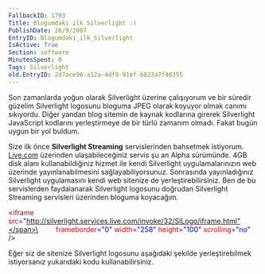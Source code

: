 ```yaml
---
FallbackID: 1793
Title: Blogumdaki ilk Silverlight :)
PublishDate: 26/9/2007
EntryID: Blogumdaki_ilk_Silverlight
IsActive: True
Section: software
MinutesSpent: 0
Tags: Silverlight
old.EntryID: 2d7ace96-a12a-4df9-91ef-b823a7f40355
---
```

Son zamanlarda yoğun olarak Silverlight üzerine çalışıyorum ve bir
süredir güzelim Silverlight logosunu bloguma JPEG olarak koyuyor olmak
canımı sıkıyordu. Diğer yandan blog sitemin de kaynak kodlarına girerek
Silverlight JavaScript kodlarını yerleştirmeye de bir türlü zamanım
olmadı. Fakat bugün uygun bir yol buldum.

Size ilk önce **Silverlight Streaming** servislerinden bahsetmek
istiyorum. [Live.com](http://silverlight.live.com/) üzerinden
ulaşabileceğiniz servis şu an Alpha sürümünde. 4GB disk alanı
kullanabildiğiniz hizmet ile kendi Silverlight uygulamalarınızın web
üzerinde yayınlanabilmesini sağlayabiliyorsunuz. Sonrasında
yayınladığınız Silverlight uygulamasını kendi web sitenize de
yerleştirebilirsiniz. Ben de bu servislerden faydalanarak Silverlight
logosunu doğrudan Silverlight Streaming servisleri üzerinden bloguma
koyacağım.

<span style="color:blue;">\<</span><span
style="color:#A31515;">iframe</span><span style=""> <span
style="color:red">src</span><span
style="color:blue">="http://silverlight.services.live.com/invoke/32/SlLogo/iframe.html"</span>\
 <span style="color:red"><span style="mso-spacerun:yes">       
</span>frameborder</span><span style="color:blue">="0"</span> <span
style="color:red">width</span><span style="color:blue">="258"</span>
<span style="color:red">height</span><span
style="color:blue">="100"</span> <span
style="color:red">scrolling</span><span style="color:blue">="no"
/\></span></span>

Eğer siz de sitenize Silverlight logosunu aşağıdaki şekilde
yerleştirebilmek istiyorsanız yukarıdaki kodu kullanabilirsiniz.


